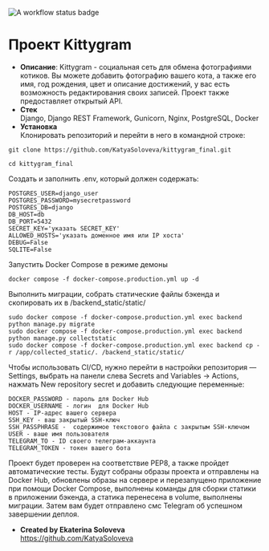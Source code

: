 ![A workflow status badge](https://github.com/KatyaSoloveva/kittygram_final/actions/workflows/main.yml/badge.svg)
# Проект Kittygram


* **Описание**: Kittygram - социальная сеть для обмена фотографиями котиков. Вы можете добавить фотографию вашего кота, а также его имя, год рождения, цвет и описание достижений, у вас есть возможность редактирования своих записей. Проект также предоставляет открытый API.
* **Стек**  
  Django, Django REST Framework, Gunicorn, Nginx, PostgreSQL, Docker
* **Установка**  
Клонировать репозиторий и перейти в него в командной строке:

```
git clone https://github.com/KatyaSoloveva/kittygram_final.git
```  

```
cd kittygram_final
```
Создать и заполнить .env, который должен содержать:
```
POSTGRES_USER=django_user
POSTGRES_PASSWORD=mysecretpassword
POSTGRES_DB=django
DB_HOST=db
DB_PORT=5432
SECRET_KEY='указать SECRET_KEY'
ALLOWED_HOSTS='указать доменное имя или IP хоста'
DEBUG=False
SQLITE=False
```
Запустить Docker Compose в режиме демоны
```
docker compose -f docker-compose.production.yml up -d
```
Выполнить миграции, собрать статические файлы бэкенда и скопировать их в /backend_static/static/
```
sudo docker compose -f docker-compose.production.yml exec backend python manage.py migrate
sudo docker compose -f docker-compose.production.yml exec backend python manage.py collectstatic
sudo docker compose -f docker-compose.production.yml exec backend cp -r /app/collected_static/. /backend_static/static/
```
Чтобы использовать CI/CD, нужно перейти в настройки репозитория — Settings, выбрать на панели слева Secrets and Variables → Actions, нажмать New repository secret и добавить следующие переменные:
```
DOCKER_PASSWORD - пароль для Docker Hub
DOCKER_USERNAME - логин  для Docker Hub
HOST - IP-адрес вашего сервера
SSH_KEY - ваш закрытый SSH-ключ
SSH_PASSPHRASE -  содержимое текстового файла с закрытым SSH-ключом
USER - ваше имя пользователя
TELEGRAM_TO - ID своего телеграм-аккаунта
TELEGRAM_TOKEN - токен вашего бота
```
Проект будет проверен на соответствие PEP8, а также пройдет автоматические тесты. Будут собраны образы проекта и отправлены на Docker Hub, обновлены образы на сервере и перезапущено приложение при помощи Docker Compose, выполнены команды для сборки статики в приложении бэкенда, а статика перенесена в volume, выполнены миграции. Затем вам будет отправлено смс Telegram об успешном завершении деплоя.

* **Created by Ekaterina Soloveva**  
https://github.com/KatyaSoloveva
